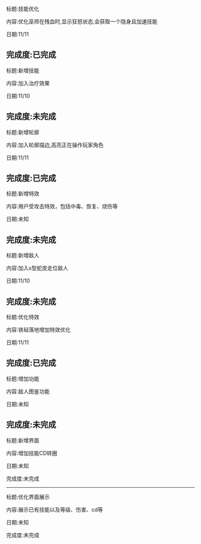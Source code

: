 标题:技能优化

内容:优化巫师在残血时,显示狂怒状态,会获取一个隐身且加速技能

日期:11/11

完成度:已完成
---
标题:新增技能

内容:加入治疗效果

日期:11/10

完成度:未完成
---
标题:新增轮廓

内容:加入轮廓描边,高亮正在操作玩家角色

日期:11/11

完成度:已完成
---
标题:新增特效

内容:用户受攻击特效，包括中毒、恢复、烧伤等

日期:未知

完成度:未完成
---
标题:新增敌人

内容:加入s型蛇皮走位敌人

日期:11/10

完成度:未完成
---
标题:优化特效

内容:铁毡落地增加特效优化

日期:11/11

完成度:已完成
---
标题:增加功能

内容:敌人图鉴功能

日期:未知

完成度:未完成
---
标题:新增界面

内容:增加技能CD转圈

日期:未知

完成度:未完成

---
标题:优化界面展示

内容:展示已有技能以及等级、伤害、cd等

日期:未知

完成度:未完成
